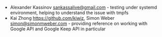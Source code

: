 * Alexander Kassinov <sankassalive@gmail.com> - testing under systemd environment, helping to understand the issue with tmpfs
* Kai Zhong <https://github.com/kiwiz>, Simon Weber <simon@simonmweber.com> - providing reference on working with Google API and Google Keep API in particular
